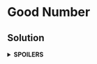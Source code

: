 # Good Number
## Solution
<details>
<summary><b>SPOILERS</b></summary>

Manage the list of the best `n` good numbers with a priority queue, which sorts a struct of good numbers, `Goodnum`, in descending order. (Worst becomes the top.) Pop out the worst one if the queue has more than `n` elements. After checking all numbers, move all contents of queue to a vector and print them in ascending order.

### Notes
* Suppose that `s1` and `s2` are numbers in S where `s2` - `s1` = 2. For example, there's a set S = {s1, s2} where `s1` = 10 and `s2` = 12. Then `s3` = s2 - 1 has 0 good sets because both sides of `s3` are blocked by the numbers in S, `s1` and `s2`. Therefore, `s3` can have very high priority because of its small number (0) of good sets.

</details>
